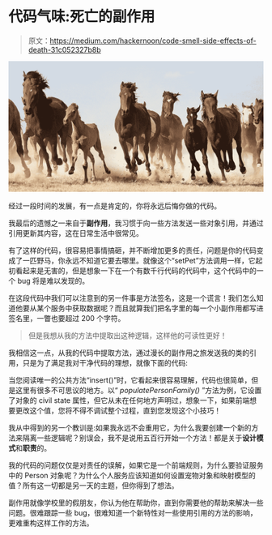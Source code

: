 # 代码气味:死亡的副作用

> 原文：<https://medium.com/hackernoon/code-smell-side-effects-of-death-31c052327b8b>

![](img/d548cb8375045e68b74a474abc581ae4.png)

经过一段时间的发展，有一点是肯定的，你将永远后悔你做的代码。

我最后的遗憾之一来自于**副作用**，我习惯于向一些方法发送一些对象引用，并通过引用更新其内容，这在日常生活中很常见。

有了这样的代码，很容易把事情搞砸，并不断增加更多的责任，问题是你的代码变成了一匹野马，你永远不知道它要去哪里。就像这个“setPet”方法调用一样，它起初看起来是无害的，但是想象一下在一个有数千行代码的代码中，这个代码中的一个 bug 将是难以发现的。

在这段代码中我们可以注意到的另一件事是方法签名，这是一个谎言！我们怎么知道他要从某个服务中获取数据呢？而且就算我们把名字里的每一个小副作用都写进签名里，一瞥也要超过 200 个字符。

> 但是我想从我的方法中提取出这种逻辑，这样他的可读性更好！

我相信这一点，从我的代码中提取方法，通过漫长的副作用之旅发送我的类的引用，只是为了满足我对干净代码的理想，就像下面的代码:

当您阅读唯一的公共方法“insert()”时，它看起来很容易理解，代码也很简单，但是这里有很多不可思议的地方。以“ *populatePersonFamily()* ”方法为例，它设置了对象的 civil state 属性，但它从未在任何地方声明过，想象一下，如果前端想要更改这个值，您将不得不调试整个过程，直到您发现这个小技巧！

我从中得到的另一个教训是:如果我永远不会重用它，为什么我要创建一个新的方法来隔离一些逻辑呢？别误会，我不是说用五百行开始一个方法！都是关于**设计模式**和**职责**的。

我的代码的问题仅仅是对责任的误解，如果它是一个前端规则，为什么要验证服务中的 Person 对象呢？为什么个人服务应该知道如何设置宠物对象和映射模型的值？所有这一切都是另一天的主题，但你得到了想法。

副作用就像学校里的假朋友，你认为他在帮助你，直到你需要他的帮助来解决一些问题。很难跟踪一些 bug，很难知道一个新特性对一些使用引用的方法的影响，更难重构这样工作的方法。